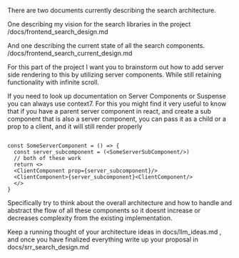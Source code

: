 There are two documents currently describing the search architecture.

One describing my vision for the search libraries in the project
/docs/frontend_search_design.md


And one describing the current state of all the search components.
/docs/frontend_search_current_design.md

For this part of the project I want you to brainstorm out how to add server side rendering to this by utilizing server components. While still retaining functionality with infinite scroll. 

If you need to look up documentation on Server Components or Suspense you can always use context7. For this you might find it very useful to know that if you have a parent server component in react, and create a sub component that is also a server component, you can pass it as a child or a  prop to a client, and it will still render properly

```tsx 

const SomeServerComponent = () => {
  const server_subcomponent = (<SomeServerSubComponent/>)
  // both of these work
  return <>
  <ClientComponent prop={server_subcomponent}/>
  <ClientComponent>{server_subcomponent}<ClientComponent/>
  </>
}
```

Specifically try to think about the overall architecture and how to handle and abstract the flow of all these components so it doesnt increase or decreases complexity from the existing implementation. 

Keep a running thought of your architecture ideas in docs/llm_ideas.md , and once you have finalized everything write up your proposal in docs/srr_search_design.md
